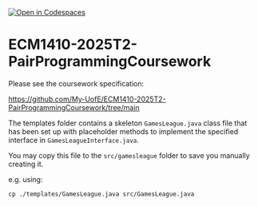 [![Open in Codespaces](https://classroom.github.com/assets/launch-codespace-2972f46106e565e64193e422d61a12cf1da4916b45550586e14ef0a7c637dd04.svg)](https://classroom.github.com/open-in-codespaces?assignment_repo_id=18516433)
# ECM1410-2025T2-PairProgrammingCoursework

Please see the coursework specification:

https://github.com/My-UofE/ECM1410-2025T2-PairProgrammingCoursework/tree/main

The templates folder contains a skeleton `GamesLeague.java` class file that has been set up with placeholder methods to implement the specified interface in `GamesLeagueInterface.java`. 

You may copy this file to the `src/gamesleague` folder to save you manually creating it.

e.g. using:

```
cp ./templates/GamesLeague.java src/GamesLeague.java
```

